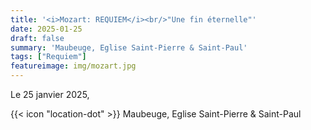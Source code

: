 ```yaml
---
title: '<i>Mozart: REQUIEM</i><br/>"Une fin éternelle"'
date: 2025-01-25
draft: false
summary: 'Maubeuge, Eglise Saint-Pierre & Saint-Paul'
tags: ["Requiem"]
featureimage: img/mozart.jpg
---
```


Le 25 janvier 2025,

{{< icon "location-dot" >}} Maubeuge, Eglise Saint-Pierre & Saint-Paul

